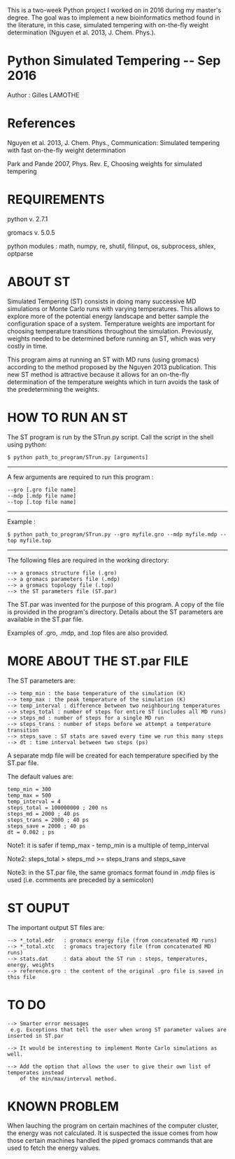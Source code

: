 
This is a two-week Python project I worked on in 2016 during my master's degree. 
The goal was to implement a new bioinformatics method found in the literature, 
in this case, simulated tempering with on-the-fly weight determination 
(Nguyen et al. 2013, J. Chem. Phys.).

# Python Simulated Tempering -- Sep 2016

Author : Gilles LAMOTHE

# References

Nguyen et al. 2013, J. Chem. Phys., Communication: Simulated tempering with fast on-the-fly
weight determination

Park and Pande 2007, Phys. Rev. E, Choosing weights for simulated tempering

# REQUIREMENTS

python v. 2.7.1

gromacs v. 5.0.5

python modules : math, numpy, re, shutil, filinput, 
		 os, subprocess, shlex, optparse

# ABOUT ST 

Simulated Tempering (ST) consists in doing many successive MD simulations or 
Monte Carlo runs with varying temperatures. This allows to explore more of the
potential energy landscape and better sample the configuration space of a system. 
Temperature weights are important for choosing temperature transitions
throughout the simulation. Previously, weights needed to be determined before
running an ST, which was very costly in time.

This program aims at running an ST with MD runs (using gromacs) according to the
method proposed by the Nguyen 2013 publication. This new ST method is attractive
because it allows for an on-the-fly determination of the temperature weights
which in turn avoids the task of the predetermining the weights. 

# HOW TO RUN AN ST 

The ST program is run by the STrun.py script. 
Call the script in the shell using python:

	$ python path_to_program/STrun.py [arguments]
-------------------------------------------------------------------------------
A few arguments are required to run this program :

    --gro [.gro file name]
    --mdp [.mdp file name]
    --top [.top file name]
-------------------------------------------------------------------------------
Example :

    $ python path_to_program/STrun.py --gro myfile.gro --mdp myfile.mdp --top myfile.top

-------------------------------------------------------------------------------
The following files are required in the working directory: 

    --> a gromacs structure file (.gro)
    --> a gromacs parameters file (.mdp)
    --> a gromacs topology file (.top)
    --> the ST parameters file (ST.par)

The ST.par was invented for the purpose of this program. A copy of the file is
provided in the program's directory. Details about the ST parameters are
available in the ST.par file. 

Examples of .gro, .mdp, and .top files are also provided.

# MORE ABOUT THE ST.par FILE

The ST parameters are:

    --> temp_min : the base temperature of the simulation (K)
    --> temp_max : the peak temperature of the simulation (K)
    --> temp_interval : difference between two neighbouring temperatures
    --> steps_total : number of steps for entire ST (includes all MD runs)
    --> steps_md : number of steps for a single MD run
    --> steps_trans : number of steps before we attempt a temperature transition
    --> steps_save : ST stats are saved every time we run this many steps
    --> dt : time interval between two steps (ps)

A separate mdp file will be created for each temperature specified by the ST.par file.

The default values are:

    temp_min = 300
    temp_max = 500
    temp_interval = 4
    steps_total = 100000000 ; 200 ns
    steps_md = 2000 ; 40 ps
    steps_trans = 2000 ; 40 ps
    steps_save = 2000 ; 40 ps
    dt = 0.002 ; ps

Note1: it is safer if temp_max - temp_min is a multiple of temp_interval

Note2: steps_total > steps_md >= steps_trans and steps_save

Note3: in the ST.par file, the same gromacs format found in .mdp files is used 
       (i.e. comments are preceded by a semicolon)

#  ST OUPUT

The important output ST files are:

    --> *_total.edr   : gromacs energy file (from concatenated MD runs)
    --> *_total.xtc   : gromacs trajectory file (from concatenated MD runs)
    --> stats.dat     : data about the ST run : steps, temperatures, energy, weights
    --> reference.gro : the content of the original .gro file is saved in this file

# TO DO

    --> Smarter error messages
     e.g. Exceptions that tell the user when wrong ST parameter values are inserted in ST.par

    --> It would be interesting to implement Monte Carlo simulations as well.

    --> Add the option that allows the user to give their own list of temperates instead 
        of the min/max/interval method.

# KNOWN PROBLEM

When lauching the program on certain machines of the computer cluster, the energy 
was not calculated. It is suspected the issue comes from how those certain machines
handled the piped gromacs commands that are used to fetch the energy values. 
